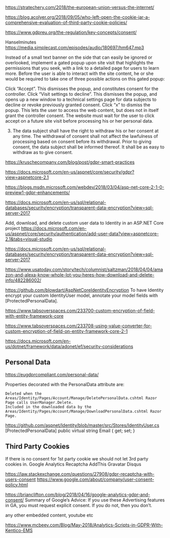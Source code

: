 

https://stratechery.com/2018/the-european-union-versus-the-internet/

https://blog.acolyer.org/2018/09/05/who-left-open-the-cookie-jar-a-comprehensive-evaluation-of-third-party-cookie-policies/


https://www.gdpreu.org/the-regulation/key-concepts/consent/

Hanselminutes
https://media.simplecast.com/episodes/audio/180697/hm647.mp3

Instead of a small text banner on the side that can easily be ignored or overlooked, implement a gated popup upon site visit that highlights the permissions that you seek, with a link to a detailed page for users to learn more. Before the user is able to interact with the site content, he or she would be required to take one of three possible actions on this gated popup:

Click “Accept”. This dismisses the popup, and constitutes consent for the controller.
Click “Visit settings to decline”. This dismisses the popup, and opens up a new window to a technical settings page for data subjects to decline or revoke previously granted consent.
Click “x” to dismiss the popup. This lets the user to access the web content, but does not in itself grant the controller consent. The website must wait for the user to click accept on a future site visit before processing his or her personal data.

3. The data subject shall have the right to withdraw his or her consent at any time. The withdrawal of consent shall not affect the lawfulness of processing based on consent before its withdrawal. Prior to giving consent, the data subject shall be informed thereof. It shall be as easy to withdraw as to give consent.


https://kruschecompany.com/blog/post/gdpr-smart-practices

https://docs.microsoft.com/en-us/aspnet/core/security/gdpr?view=aspnetcore-2.1

https://blogs.msdn.microsoft.com/webdev/2018/03/04/asp-net-core-2-1-0-preview1-gdpr-enhancements/

https://docs.microsoft.com/en-us/sql/relational-databases/security/encryption/transparent-data-encryption?view=sql-server-2017

Add, download, and delete custom user data to Identity in an ASP.NET Core project
https://docs.microsoft.com/en-us/aspnet/core/security/authentication/add-user-data?view=aspnetcore-2.1&tabs=visual-studio

https://docs.microsoft.com/en-us/sql/relational-databases/security/encryption/transparent-data-encryption?view=sql-server-2017

https://www.usatoday.com/story/tech/columnist/saltzman/2018/04/04/amazon-and-alexa-know-whole-lot-you-heres-how-download-and-delete-info/482286002/



https://github.com/blowdart/AspNetCoreIdentityEncryption
To have Identity encrypt your custom IdentityUser model, annotate your model fields with [ProtectedPersonalData].

https://www.tabsoverspaces.com/233700-custom-encryption-of-field-with-entity-framework-core

https://www.tabsoverspaces.com/233708-using-value-converter-for-custom-encryption-of-field-on-entity-framework-core-2-1

https://docs.microsoft.com/en-us/dotnet/framework/data/adonet/ef/security-considerations

## Personal Data

https://eugdprcompliant.com/personal-data/



Properties decorated with the PersonalData attribute are:

    Deleted when the Areas/Identity/Pages/Account/Manage/DeletePersonalData.cshtml Razor Page calls UserManager.Delete.
    Included in the downloaded data by the Areas/Identity/Pages/Account/Manage/DownloadPersonalData.cshtml Razor Page.

https://github.com/aspnet/Identity/blob/master/src/Stores/IdentityUser.cs
[ProtectedPersonalData]
public virtual string Email { get; set; }


## Third Party Cookies

If there is no consent for 1st party cookie we should not let 3rd party cookies in.
Google Analytics
Recaptcha
AddThis
Gravatar
Disqus

https://law.stackexchange.com/questions/27908/gdpr-recaptcha-with-users-consent
https://www.google.com/about/company/user-consent-policy.html

https://brianclifton.com/blog/2018/04/16/google-analytics-gdpr-and-consent/
Summary of Google’s Advice:
If you use these Advertising features in GA, you must request explicit consent. If you do not, then you don’t.

any other embedded content, youtube etc

https://www.mcbeev.com/Blog/May-2018/Analytics-Scripts-in-GDPR-With-Kentico-EMS
